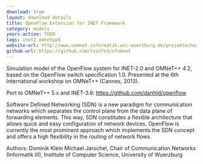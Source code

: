 ```yaml
---
download: true
layout: download-details
title: OpenFlow Extension for INET Framework
category: models
years-active: TODO
tags: inet2 omnetpp4
website-url: http://www.comnet.informatik.uni-wuerzburg.de/projekte/next-generation-networks-projects/omnet/
github-url: https://github.com/lsinfo3/ofomnet
---
```


Simulation model of the OpenFlow system for INET-2.0 and OMNeT++ 4.2, based on
the OpenFlow switch specification 1.0. Presented at the 6th International workshop
on OMNeT++ (Cannes, 2013).

Port to OMNeT++ 5.x and INET-3.6: https://github.com/danhld/openflow

Software Defined Networking (SDN) is a new paradigm for communication networks
which separates the control plane from the data plane of forwarding elements.
This way, SDN constitutes a flexible architecture that allows quick and easy
configuration of network devices. OpenFlow is currently the most prominent
approach which implements the SDN concept and offers a high flexibility in the
routing of network flows.

Authors: Dominik Klein Michael Jarschel,
Chair of Communication Networks (Informatik III), Institute of Computer Science,
University of Wuerzburg
